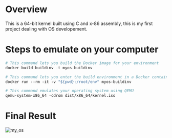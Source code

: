 # Overview

This is a 64-bit kernel built using C and x-86 assembly, this is my first project dealing with OS developement.
# Steps to emulate on your computer

```Dockerfile
# This command lets you build the Docker image for your environment
docker build buildinv -t myos-buildinv

# This command lets you enter the build environment in a Docker container
docker run --rm -it -v "${pwd}:/root/env" myos-buildinv

# This command emulates your operating system using QEMU
qemu-system-x86_64 -cdrom dist/x86_64/kernel.iso 
```
# Final Result

![my_os](https://github.com/user-attachments/assets/79a291d7-5288-4123-84da-903017e7fca9)
